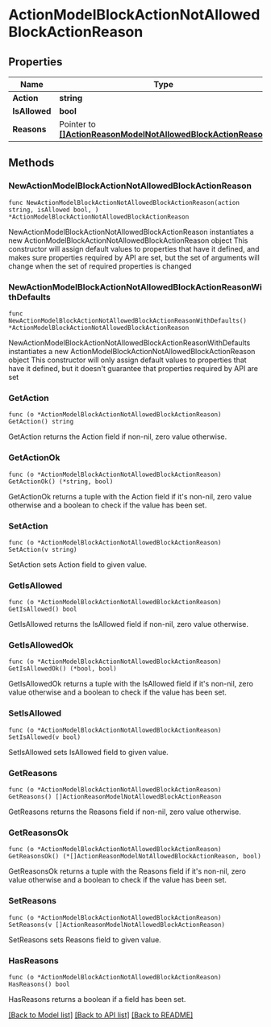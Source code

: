 # ActionModelBlockActionNotAllowedBlockActionReason

## Properties

Name | Type | Description | Notes
------------ | ------------- | ------------- | -------------
**Action** | **string** |  | 
**IsAllowed** | **bool** |  | 
**Reasons** | Pointer to [**[]ActionReasonModelNotAllowedBlockActionReason**](ActionReasonModelNotAllowedBlockActionReason.md) |  | [optional] 

## Methods

### NewActionModelBlockActionNotAllowedBlockActionReason

`func NewActionModelBlockActionNotAllowedBlockActionReason(action string, isAllowed bool, ) *ActionModelBlockActionNotAllowedBlockActionReason`

NewActionModelBlockActionNotAllowedBlockActionReason instantiates a new ActionModelBlockActionNotAllowedBlockActionReason object
This constructor will assign default values to properties that have it defined,
and makes sure properties required by API are set, but the set of arguments
will change when the set of required properties is changed

### NewActionModelBlockActionNotAllowedBlockActionReasonWithDefaults

`func NewActionModelBlockActionNotAllowedBlockActionReasonWithDefaults() *ActionModelBlockActionNotAllowedBlockActionReason`

NewActionModelBlockActionNotAllowedBlockActionReasonWithDefaults instantiates a new ActionModelBlockActionNotAllowedBlockActionReason object
This constructor will only assign default values to properties that have it defined,
but it doesn't guarantee that properties required by API are set

### GetAction

`func (o *ActionModelBlockActionNotAllowedBlockActionReason) GetAction() string`

GetAction returns the Action field if non-nil, zero value otherwise.

### GetActionOk

`func (o *ActionModelBlockActionNotAllowedBlockActionReason) GetActionOk() (*string, bool)`

GetActionOk returns a tuple with the Action field if it's non-nil, zero value otherwise
and a boolean to check if the value has been set.

### SetAction

`func (o *ActionModelBlockActionNotAllowedBlockActionReason) SetAction(v string)`

SetAction sets Action field to given value.


### GetIsAllowed

`func (o *ActionModelBlockActionNotAllowedBlockActionReason) GetIsAllowed() bool`

GetIsAllowed returns the IsAllowed field if non-nil, zero value otherwise.

### GetIsAllowedOk

`func (o *ActionModelBlockActionNotAllowedBlockActionReason) GetIsAllowedOk() (*bool, bool)`

GetIsAllowedOk returns a tuple with the IsAllowed field if it's non-nil, zero value otherwise
and a boolean to check if the value has been set.

### SetIsAllowed

`func (o *ActionModelBlockActionNotAllowedBlockActionReason) SetIsAllowed(v bool)`

SetIsAllowed sets IsAllowed field to given value.


### GetReasons

`func (o *ActionModelBlockActionNotAllowedBlockActionReason) GetReasons() []ActionReasonModelNotAllowedBlockActionReason`

GetReasons returns the Reasons field if non-nil, zero value otherwise.

### GetReasonsOk

`func (o *ActionModelBlockActionNotAllowedBlockActionReason) GetReasonsOk() (*[]ActionReasonModelNotAllowedBlockActionReason, bool)`

GetReasonsOk returns a tuple with the Reasons field if it's non-nil, zero value otherwise
and a boolean to check if the value has been set.

### SetReasons

`func (o *ActionModelBlockActionNotAllowedBlockActionReason) SetReasons(v []ActionReasonModelNotAllowedBlockActionReason)`

SetReasons sets Reasons field to given value.

### HasReasons

`func (o *ActionModelBlockActionNotAllowedBlockActionReason) HasReasons() bool`

HasReasons returns a boolean if a field has been set.


[[Back to Model list]](../README.md#documentation-for-models) [[Back to API list]](../README.md#documentation-for-api-endpoints) [[Back to README]](../README.md)


